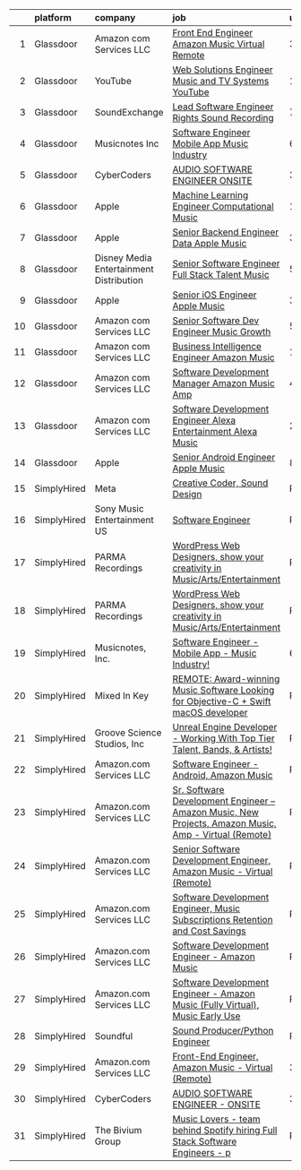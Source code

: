 

|    | platform    | company                                   | job                                                                                                                                                                                                                                                                                                                                                                                                                                                                                                                                                                                                                                                                                                                                                                                                                                                                                                                                                                                                                                                                                                                                                                                                                                                                                                                                                                                          | update_time   | location                   |
|---:|:------------|:------------------------------------------|:---------------------------------------------------------------------------------------------------------------------------------------------------------------------------------------------------------------------------------------------------------------------------------------------------------------------------------------------------------------------------------------------------------------------------------------------------------------------------------------------------------------------------------------------------------------------------------------------------------------------------------------------------------------------------------------------------------------------------------------------------------------------------------------------------------------------------------------------------------------------------------------------------------------------------------------------------------------------------------------------------------------------------------------------------------------------------------------------------------------------------------------------------------------------------------------------------------------------------------------------------------------------------------------------------------------------------------------------------------------------------------------------|:--------------|:---------------------------|
|  1 | Glassdoor   | Amazon com Services LLC                   | [Front End Engineer  Amazon Music   Virtual  Remote ](https://www.glassdoor.com/partner/jobListing.htm?pos=106&ao=1136043&s=58&guid=00000181f659aab0b412030c1531f57b&src=GD_JOB_AD&t=SR&vt=w&cs=1_41f0cdb3&cb=1657695480716&jobListingId=1007994108438&jrtk=3-0-1g7r5jamri6gj801-1g7r5janbi176800-76c2dc44b4f5d9a5-)                                                                                                                                                                                                                                                                                                                                                                                                                                                                                                                                                                                                                                                                                                                                                                                                                                                                                                                                                                                                                                                                         | 3d            | Arizona                    |
|  2 | Glassdoor   | YouTube                                   | [Web Solutions Engineer  Music and TV Systems  YouTube](https://www.glassdoor.com/partner/jobListing.htm?pos=108&ao=1136043&s=58&guid=00000181f659aab0b412030c1531f57b&src=GD_JOB_AD&t=SR&vt=w&cs=1_f64e5e5b&cb=1657695480716&jobListingId=1007998096861&jrtk=3-0-1g7r5jamri6gj801-1g7r5janbi176800-d5845c0fb7c9ed59-)                                                                                                                                                                                                                                                                                                                                                                                                                                                                                                                                                                                                                                                                                                                                                                                                                                                                                                                                                                                                                                                                       | 1d            | New York, NY               |
|  3 | Glassdoor   | SoundExchange                             | [Lead Software Engineer  Rights Sound Recording ](https://www.glassdoor.com/partner/jobListing.htm?pos=114&ao=1136043&s=58&guid=00000181f659aab0b412030c1531f57b&src=GD_JOB_AD&t=SR&vt=w&ea=1&cs=1_68ec8a22&cb=1657695480718&jobListingId=1007985084763&jrtk=3-0-1g7r5jamri6gj801-1g7r5janbi176800-7962e222d9be0501-)                                                                                                                                                                                                                                                                                                                                                                                                                                                                                                                                                                                                                                                                                                                                                                                                                                                                                                                                                                                                                                                                        | 7d            | Remote                     |
|  4 | Glassdoor   | Musicnotes  Inc                           | [Software Engineer   Mobile App   Music Industry ](https://www.glassdoor.com/partner/jobListing.htm?pos=101&ao=1110586&s=58&guid=00000181f659aab0b412030c1531f57b&src=GD_JOB_AD&t=SR&vt=w&ea=1&cs=1_535451c2&cb=1657695480715&jobListingId=1007987824386&cpc=FAE5E775D180B2FB&jrtk=3-0-1g7r5jamri6gj801-1g7r5janbi176800-1b6a51fd5f23768c--6NYlbfkN0AzOvrGu_UugWgn3GqKRF9Dlu_Ew02IZ-2nOt7BxrJX_Sm7R0sRpg5LX2Nb3ovUgcnYc73xOuf68REcZa0Kn_pzjf71i3a3pP6O3dW382joGQgFGzVVVYzqps2-IhRZniP29t4VAJTZQ8QHqrseZo7y6MDfGq9xc5RAMu-9A1PJgbPLImkvemHIW5-Fnh5dMPYXqaWZ8l3bv3j1JkWwe4nEpGC3gWLEE99VVo0pCPVODqr6tyt24OGdi5CP3mDtTgel1hr7HTueIASfaRT5mqab8DmUAPQdsUz9sahGEMMWY_bcMpHdjz8jTDVtlnnIG3NzpVv9wcJCJRdjfZGdLVuYyV08uFLrFLfqcRa18T41wZxwH05EvYAv0nd-NStsWCq_W1s4zSXcqskeEoJ1VL_YhZOPsHGYhgi8fG6ipNX9wpqcIcyA3S0bTP4PXOaFGeoKTvK_QbJqnlEEoJwd_bpFtoLNTQ0Lq5fEa3AQFU33W4ngYuKcFisaDi6ZPOnvdLiQ22xrkSIaiBihLcO8QAWcl0Sbr44D9HY%3D)                                                                                                                                                                                                                                                                                                                                                                                                                                                                    | 6d            | Madison, WI                |
|  5 | Glassdoor   | CyberCoders                               | [AUDIO SOFTWARE ENGINEER   ONSITE](https://www.glassdoor.com/partner/jobListing.htm?pos=105&ao=1110586&s=58&guid=00000181f659aab0b412030c1531f57b&src=GD_JOB_AD&t=SR&vt=w&ea=1&cs=1_fd0af1a3&cb=1657695480716&jobListingId=1007994357075&cpc=2CAED5C921A5F994&jrtk=3-0-1g7r5jamri6gj801-1g7r5janbi176800-d349d29470b0b9ea--6NYlbfkN0CpFJQzrgRR8WqXWK1qKKEqALWJw739KlKqr2H-MSI4eoBlI4EFrmor2FYZMP3muM12TYa1eX62s1as4sK1KBTxr7YSd4bzuOXXHol3SLNurbn9w4z2H36guxaaWjyQPw-5kLAZ4DZaNeXmMNIRg9PN3FTIKdq4p4FV0c0CK18YWeOoDxnbQhZ4Yf3eTOeVQMmkjAKsdbA1MaOTP-kIZlBtVKR2RvbAv4IXMwP6_wvEgaHax7k7MPEI02R3yz_cx-2UY38iEtEqmJFAg_GtVQfw58Xqznfq7R8z9t5PmivElm-GN0fCrDQpvzqtwmJS-G2Gbe3ryXUS_F8vucFq_FlJj8cAoS0kYykSHAwGUPFuhaJOfGEc1WMj0L70MP_WXixNc8__27P1HA1utBC5GkxevWTVR_uGTVd8R9C6c9buGXk5gf03dABSEpaUlArJnR1WngKUz0dMUgL3nbPAVl08wx98W3AUTNQCFunWBjQBwgnAVQpCY0wwBjdmNERN6UoMynBDG8fP8m0mft3ddJbi0mWS3yhEw3ajNmbWnYoDGO769ZRZrummTzLTdN7rPRyuSfI_qdD8PV32j8GfuEDx34weabUMlRu7IsKQLoPgBu6n69uWFihmwGhQO6TS1kFegvExI8OjiQQ4AJtSvuwUsVhH69U8xIuq3W72LMK27F3tPDL9BuXEqvKMpa8W4PDfWoQTtXAB_41Z691AseLkAyrETlxZFmyqBbBZyGC0Hckrfl45TDLTHRWB70QUSOpD8oFiThLTWhSK31e4xoca5b8JOT0M6uiXhTMcibwSEuE3GrBYegSrfsFHaoefwfvBLtr78qfZKob4Pmn9mrU--_nymc8fAfB9o0HMphiH7kp3fLI9RV79ar7gU7JLG46qCaewINWX0vXTO5HG4HpdKW0huD6sab3QYgF2sos7B4bAEPubTst608l_aZb4BybkxyYcbDBYmkYwm4kqlyIzMlt5Cec_sNg%3D)                    | 3d            | San Jose, CA               |
|  6 | Glassdoor   | Apple                                     | [Machine Learning Engineer  Computational Music](https://www.glassdoor.com/partner/jobListing.htm?pos=107&ao=1136043&s=58&guid=00000181f659aab0b412030c1531f57b&src=GD_JOB_AD&t=SR&vt=w&cs=1_ccded7f5&cb=1657695480716&jobListingId=1007979225854&jrtk=3-0-1g7r5jamri6gj801-1g7r5janbi176800-67f1049acc28ea52-)                                                                                                                                                                                                                                                                                                                                                                                                                                                                                                                                                                                                                                                                                                                                                                                                                                                                                                                                                                                                                                                                              | 10d           | Portland, OR               |
|  7 | Glassdoor   | Apple                                     | [Senior Backend Engineer Data   Apple Music](https://www.glassdoor.com/partner/jobListing.htm?pos=104&ao=1110586&s=58&guid=00000181f659aab0b412030c1531f57b&src=GD_JOB_AD&t=SR&vt=w&cs=1_999509c1&cb=1657695480716&jobListingId=1007994891330&cpc=451933188B21919D&jrtk=3-0-1g7r5jamri6gj801-1g7r5janbi176800-0ce79601b9281ec2--6NYlbfkN0BvKrLyj5gPmtZO9T8euul8TCxuuKNOtzRJOomxnwSEodTz2Bc-sPZlC5mDe-NOaJgi_TbeDhSfOXu5w8ojjHHhp_6WQU8mvyxBSQeFOStLLK2k7Txtyyy1_IF8RGyx1aW-faURY-H9xkbGBQYI4dBC5QRjPnbA-ctd-ZqEmYHg3oi4YtV17X-IgqV0nKkn4Gs1pyfltVJYLRTjCNwzTFwBLaMf08N5F3AYOgh-3a1frZbVA0mThY693Q6orFoAKCX-nB_MJaD-kUbQUVSbt7-by3WqtjF0q-77jPmZ8N70G0RXAyQqtHNBwmA11Etu0K8UfRk_IRuBthrkpDOwbZux7DjIEVEEa_kGywl_DH2bRlSQ--bUMWY53Tda4RrEnYy46abg9ovpg_bH8nOAhBkSSp18pOfWewgppNTnOcI3hpBOfQRsDuLSrPeoTTpavEb4qRlUZ-b6DSgG8YCi1SnML5FTN-w_-1CGzl5dRE-kf4RzKKi_HnZZNgA_GoEMFjjGJHsbxepLv9vETsF6fQDORH3U25tCjxf3K5r0dld5JxsG-dh8nFe9CJ6UO2WAZt8h9tnorD8YnV_mddhzJ4iZeEphqPsukk3B5OD9PnNbd92pZHEvSlQ8OAUvAryDp8exNfPKNcpfee9da6ldM-qjAZGxGYF5SS4Mah1PmMlPyUS_EPnu5QyA9wQrDBXisXD5b6pFjkDfIBb8kNiHyQ0T8z4lEDhD9hOgY7QgOBdV0qU5asRrxOE3FPd8ptOmd9iIhPwTAeGN735YfjlsvJ9AEQlJuuTN5SeG8zPF_AXU8Ac5S0CAINol_PQ7AmOBBQT9qV1ns3spzZ9_aEe74pKnEhgBQKW3U6XVzA5NeUWmz2T7URX0CthYOC3UKpTPnrl-6izZUhGwdm4gBTl_lJ4LzTRKB1BVRdSC5ZyP-4EBLB7jqnYa7charScNgliTl81zb_Uy354vxlZbRPjpgUuBy3uw1PHvUuRVRV-NA9eYvA%3D%3D) | 3d            | San Diego, CA              |
|  8 | Glassdoor   | Disney Media   Entertainment Distribution | [Senior Software Engineer  Full Stack   Talent   Music](https://www.glassdoor.com/partner/jobListing.htm?pos=113&ao=1136043&s=58&guid=00000181f659aab0b412030c1531f57b&src=GD_JOB_AD&t=SR&vt=w&cs=1_9d2e103f&cb=1657695480718&jobListingId=1007989924594&jrtk=3-0-1g7r5jamri6gj801-1g7r5janbi176800-728e65fc6a8cb306-)                                                                                                                                                                                                                                                                                                                                                                                                                                                                                                                                                                                                                                                                                                                                                                                                                                                                                                                                                                                                                                                                       | 5d            | Glendale, CA               |
|  9 | Glassdoor   | Apple                                     | [Senior iOS Engineer   Apple Music](https://www.glassdoor.com/partner/jobListing.htm?pos=102&ao=1110586&s=58&guid=00000181f659aab0b412030c1531f57b&src=GD_JOB_AD&t=SR&vt=w&cs=1_81144c2d&cb=1657695480715&jobListingId=1007994891586&cpc=654405A9B1E0A9F5&jrtk=3-0-1g7r5jamri6gj801-1g7r5janbi176800-ecad81cf1e388ff3--6NYlbfkN0BvKrLyj5gPmtZO9T8euul8TCxuuKNOtzRJOomxnwSEodTz2Bc-sPZlFpP0h5lDivrE1d7ke90JG_vI_uX6uDtmk0cpKY0apK6V6rR_oMU1vOkytgAsKl4GKS_vC3uQJq4-UZPKUc1r20tBgs9AFIDyHqEjH1eevIelxLxLjGE3ge4aS967HUDhaowehkjgE4HVRPGzHisejk-eETY1ZF1v1zwaOyo_Z2x1b4KUKMOXq_AfN1S5n7hSFWqpseXhyOEaPnWivnOt-xL3O895tYas4yJLsIcKv-V-ZqMIu0Rkkc1cuwOcS0kPA6oj930TZuouPFRZYe2xm_doIGrcEfRMO9sRXGJfKbAr8rfAoGFKoOzbjdfRMhS0uTo7yKo_ipLBNV1R0tJeuajdaIvMPpYJpC0JfXtIBAenceZak9R_8vfbM04ebxQnIyQgfUugS2fT6RJdgdXBi44_JJAEo9TUHyLPYuaJu41b_Oqaw6nFh_olmUYOD4aqs5W0PPRRzk8d62Wv0k53pktwivqCu7cH4aC-SP8EbKwRTCVV-IppF2bBiqfyfyPqTvFAW0ITb2ZE1aYXdvRdZgdRHgtEora8N3g6loushyQQ8Z4YkQ1ChrQc77d4aPxOT8f2KGGaUlD7B_dfE68NNGRAOPOCZQabuLZVZqJMRumcvFYKi2GTXW6EoTj35maGG2p1Tur2gOxChtRb9HVonqdMfIxsNVg0VOYqhNsAS60CKZObUGNgj0uPmAKnIJ2yDHLSo8VlKCuyiVTEgZfYsKsbneaclr9EkTvag1ImKDu1hE8bJ37MexUsDcCTn-Y2Lhs4xAwMYOMyGjVxejbREhW866hA1TZQ5gmhtR8Nd5l4Mt8D5n0i3tSbvUEddJdKz1spP1VqLHCJGNek3UpInEUePdKTv6MMQceBeEswbWzFRLTvTm-K1BRe8ztTJB3dH6jyymSuFgIh8zR12BE524LTVV1p03c6)                                      | 3d            | New York, NY               |
| 10 | Glassdoor   | Amazon com Services LLC                   | [Senior Software Dev Engineer  Music Growth](https://www.glassdoor.com/partner/jobListing.htm?pos=112&ao=1136043&s=58&guid=00000181f659aab0b412030c1531f57b&src=GD_JOB_AD&t=SR&vt=w&cs=1_32d65151&cb=1657695480718&jobListingId=1007989412848&jrtk=3-0-1g7r5jamri6gj801-1g7r5janbi176800-0e8c23e4f2214d73-)                                                                                                                                                                                                                                                                                                                                                                                                                                                                                                                                                                                                                                                                                                                                                                                                                                                                                                                                                                                                                                                                                  | 5d            | Seattle, WA                |
| 11 | Glassdoor   | Amazon com Services LLC                   | [Business Intelligence Engineer  Amazon Music](https://www.glassdoor.com/partner/jobListing.htm?pos=111&ao=1136043&s=58&guid=00000181f659aab0b412030c1531f57b&src=GD_JOB_AD&t=SR&vt=w&cs=1_a77dcbed&cb=1657695480718&jobListingId=1007971263077&jrtk=3-0-1g7r5jamri6gj801-1g7r5janbi176800-5bd6390416243998-)                                                                                                                                                                                                                                                                                                                                                                                                                                                                                                                                                                                                                                                                                                                                                                                                                                                                                                                                                                                                                                                                                | 13d           | Seattle, WA                |
| 12 | Glassdoor   | Amazon com Services LLC                   | [Software Development Manager  Amazon Music  Amp](https://www.glassdoor.com/partner/jobListing.htm?pos=110&ao=1136043&s=58&guid=00000181f659aab0b412030c1531f57b&src=GD_JOB_AD&t=SR&vt=w&cs=1_881a8ae5&cb=1657695480716&jobListingId=1007993472539&jrtk=3-0-1g7r5jamri6gj801-1g7r5janbi176800-eb8e45c9426056bd-)                                                                                                                                                                                                                                                                                                                                                                                                                                                                                                                                                                                                                                                                                                                                                                                                                                                                                                                                                                                                                                                                             | 4d            | Atlanta, GA                |
| 13 | Glassdoor   | Amazon com Services LLC                   | [Software Development Engineer  Alexa Entertainment  Alexa Music](https://www.glassdoor.com/partner/jobListing.htm?pos=109&ao=1136043&s=58&guid=00000181f659aab0b412030c1531f57b&src=GD_JOB_AD&t=SR&vt=w&cs=1_b3182859&cb=1657695480716&jobListingId=1008000802033&jrtk=3-0-1g7r5jamri6gj801-1g7r5janbi176800-12e09cf11647cb8a-)                                                                                                                                                                                                                                                                                                                                                                                                                                                                                                                                                                                                                                                                                                                                                                                                                                                                                                                                                                                                                                                             | 24h           | Remote                     |
| 14 | Glassdoor   | Apple                                     | [Senior Android Engineer   Apple Music](https://www.glassdoor.com/partner/jobListing.htm?pos=103&ao=1110586&s=58&guid=00000181f659aab0b412030c1531f57b&src=GD_JOB_AD&t=SR&vt=w&cs=1_cb27c701&cb=1657695480716&jobListingId=1007984018887&cpc=FB7E4A1762AE5BEC&jrtk=3-0-1g7r5jamri6gj801-1g7r5janbi176800-1d48fe6209326bcd--6NYlbfkN0BvKrLyj5gPmtZO9T8euul8TCxuuKNOtzRJOomxnwSEodTz2Bc-sPZlC5mDe-NOaJin8--Ei5RaBzEFtFHODJ23iicN7ZTfzAeZgjtNi4ojJldcd46RS_DdM-BSvIpYNm_PUFoRYto4x_HQI7s12kzg2KXb_7Fb5GlqesHrTpZWWyrgFVN13tuFZyw0NnnNbVSPOlb3KheNJHDlOtRBdUCjmm3WyPh7IKD6J9qYxaXh1OPSds0o5JEIi0CW4vrVQevHsYPXd2_OsqBFDw2ZhUtO02rDW-91mdSG7_0MYXdiSPpBxeV-l309kwx9gcvFavZaJq4WpVPeyn-I76x-cif62ANmqYe4beyMQtvcdxOaJJLykK-JJ7ukYTxcvbpBTROSByFXPgpJJDJUiZ-qNrVRUeQZz2d4NdXLBt2RIqiNjYDZmAE3XSzDbcD5L-T1DR0zTRVwsi90ZWkRiqx9f-7eJPhVuUxSmHfQOaafsMryyW-jzR-kqqfZEUuHCvvhgVdaF6fdwDIyQesmnzBSM0ha1Su-TuzqiGBtFTlO2I-XrJX5ZEcp4VmeLdw3bkQko-awQr5NB_yJGEWoHhHzXv1lpQbmiL2sid_e3OWY8PGSoAFyocIG79v0I0mpgaI7FZCOyu03HQV3eCUxWyDsAGgVhQ7phm8xLTX53IPU-K2-1kupFZBSDKCGsr83qNutAauhqdywtdImZIPjqjw3F7OtI-C8N-tDMI11QM_4hRCzuCigRt1vRBj4QNLVDZxtb9zBeCPRCGzXXHurZ5-CrnWEH1ANaCh_3pELnKl2QsGGlmIlkGB9BtZ6LiVVbWU8Y5EBL3YcMPTR1m_vIXyTXUmlp8gb2y0FJ-XJFr5wqu5nqqyntc3hm3d1RoCpOKN_0hVsmeGt0uHKrqcq-KyE_SL1z97F-7eh0vsgIhzOm-kEq7RFBkrIjCuAARMBGdXvcKHH5CKVlPq9FJWig_pMDaIhF21UEcq-YlY%3D)                    | 8d            | San Diego, CA              |
| 15 | SimplyHired | Meta                                      | [Creative Coder, Sound Design](https://www.simplyhired.com/job/n2_aAa79zz0NtsdWJigL3Knz716MJWRolWS8tBw6yovOF3e-t9vjmg?q=music+developer)                                                                                                                                                                                                                                                                                                                                                                                                                                                                                                                                                                                                                                                                                                                                                                                                                                                                                                                                                                                                                                                                                                                                                                                                                                                     | Recently      | Remote                     |
| 16 | SimplyHired | Sony Music Entertainment US               | [Software Engineer](https://www.simplyhired.com/job/jFkvNvEv1wn60HATk7O-oL0MKoQTR7k52KdPdKtiGDucAYDETTZT8w?q=music+developer)                                                                                                                                                                                                                                                                                                                                                                                                                                                                                                                                                                                                                                                                                                                                                                                                                                                                                                                                                                                                                                                                                                                                                                                                                                                                | Recently      | New York, NY +1 location   |
| 17 | SimplyHired | PARMA Recordings                          | [WordPress Web Designers, show your creativity in Music/Arts/Entertainment](https://www.simplyhired.com/job/Wpl3TU8XzCpcpJgy39HbFjwOkTi5fD0pThvI6-P168aePEhTBsPxGw?q=music+developer)                                                                                                                                                                                                                                                                                                                                                                                                                                                                                                                                                                                                                                                                                                                                                                                                                                                                                                                                                                                                                                                                                                                                                                                                        | Recently      | Remote                     |
| 18 | SimplyHired | PARMA Recordings                          | [WordPress Web Designers, show your creativity in Music/Arts/Entertainment](https://www.simplyhired.com/job/Wpl3TU8XzCpcpJgy39HbFjwOkTi5fD0pThvI6-P168aePEhTBsPxGw?q=music+developer)                                                                                                                                                                                                                                                                                                                                                                                                                                                                                                                                                                                                                                                                                                                                                                                                                                                                                                                                                                                                                                                                                                                                                                                                        | Recently      | Remote                     |
| 19 | SimplyHired | Musicnotes, Inc.                          | [Software Engineer - Mobile App - Music Industry!](https://www.simplyhired.com/job/DQw8DzgsKmloXWUurzFo8m0y-u3GH5PfXzlyLSB3TJzuHx4lBxpAfg?q=music+developer)                                                                                                                                                                                                                                                                                                                                                                                                                                                                                                                                                                                                                                                                                                                                                                                                                                                                                                                                                                                                                                                                                                                                                                                                                                 | 6d            | Madison, WI                |
| 20 | SimplyHired | Mixed In Key                              | [REMOTE: Award-winning Music Software Looking for Objective-C + Swift macOS developer](https://www.simplyhired.com/job/hp01aCVdwM9hovpsfWt-nTSQSiUrrYDI2aQZ3w5x5T-YN0cNGt-cJw?q=music+developer)                                                                                                                                                                                                                                                                                                                                                                                                                                                                                                                                                                                                                                                                                                                                                                                                                                                                                                                                                                                                                                                                                                                                                                                             | Recently      | Miami, FL                  |
| 21 | SimplyHired | Groove Science Studios, Inc               | [Unreal Engine Developer - Working With Top Tier Talent, Bands, & Artists!](https://www.simplyhired.com/job/tMUv0bhv1WXQseALxCUyt4HnppYbuHAxKhmBeo43qD4xlbIyIH-L1Q?q=music+developer)                                                                                                                                                                                                                                                                                                                                                                                                                                                                                                                                                                                                                                                                                                                                                                                                                                                                                                                                                                                                                                                                                                                                                                                                        | Recently      | Remote                     |
| 22 | SimplyHired | Amazon.com Services LLC                   | [Software Engineer - Android, Amazon Music](https://www.simplyhired.com/job/QL7uYIpBrV4RTL9wYiQtqY09L16dihC9DkkQr6UlVCKT7sEpDdPuaQ?q=music+developer)                                                                                                                                                                                                                                                                                                                                                                                                                                                                                                                                                                                                                                                                                                                                                                                                                                                                                                                                                                                                                                                                                                                                                                                                                                        | Recently      | Remote +1 location         |
| 23 | SimplyHired | Amazon.com Services LLC                   | [Sr. Software Development Engineer – Amazon Music, New Projects, Amazon Music, Amp - Virtual (Remote)](https://www.simplyhired.com/job/gD9GQgVAX8y9kBLbryGE_SpH7tKlmuXIKUhoDVYjw3oCtOm4MdBhMA?q=music+developer)                                                                                                                                                                                                                                                                                                                                                                                                                                                                                                                                                                                                                                                                                                                                                                                                                                                                                                                                                                                                                                                                                                                                                                             | Recently      | United States              |
| 24 | SimplyHired | Amazon.com Services LLC                   | [Senior Software Development Engineer, Amazon Music - Virtual (Remote)](https://www.simplyhired.com/job/OGKY7KpApU9huPcU0hHAhXhm5ZnQoAnbIutqEuWJJP58HkhN2o5BWA?q=music+developer)                                                                                                                                                                                                                                                                                                                                                                                                                                                                                                                                                                                                                                                                                                                                                                                                                                                                                                                                                                                                                                                                                                                                                                                                            | Recently      | United States              |
| 25 | SimplyHired | Amazon.com Services LLC                   | [Software Development Engineer, Music Subscriptions Retention and Cost Savings](https://www.simplyhired.com/job/9h38VFyEI3JMLD0H4nqsw3pBt5h-TAtcRvMyq9CZsM-Hang_JRILeQ?q=music+developer)                                                                                                                                                                                                                                                                                                                                                                                                                                                                                                                                                                                                                                                                                                                                                                                                                                                                                                                                                                                                                                                                                                                                                                                                    | Recently      | Remote +2 locations        |
| 26 | SimplyHired | Amazon.com Services LLC                   | [Software Development Engineer - Amazon Music](https://www.simplyhired.com/job/y9ZD3ywaL9iFoDGdBFRh12KhEY0-PuL2sFr6nTD26ilnl4HqLg-2fw?q=music+developer)                                                                                                                                                                                                                                                                                                                                                                                                                                                                                                                                                                                                                                                                                                                                                                                                                                                                                                                                                                                                                                                                                                                                                                                                                                     | Recently      | Massachusetts +7 locations |
| 27 | SimplyHired | Amazon.com Services LLC                   | [Software Development Engineer - Amazon Music (Fully Virtual), Music Early Use](https://www.simplyhired.com/job/bPucS2ezOmq_euYS4yOlSlBq38iEEckibLwyk_-ViXd3MbR-kzjfrQ?q=music+developer)                                                                                                                                                                                                                                                                                                                                                                                                                                                                                                                                                                                                                                                                                                                                                                                                                                                                                                                                                                                                                                                                                                                                                                                                    | Recently      | United States              |
| 28 | SimplyHired | Soundful                                  | [Sound Producer/Python Engineer](https://www.simplyhired.com/job/fKwTfqRWVzhZJJT6yoybTUB5_pL76wxlddnu6kqy2_naoU7JVaHVBQ?q=music+developer)                                                                                                                                                                                                                                                                                                                                                                                                                                                                                                                                                                                                                                                                                                                                                                                                                                                                                                                                                                                                                                                                                                                                                                                                                                                   | Recently      | Remote                     |
| 29 | SimplyHired | Amazon.com Services LLC                   | [Front-End Engineer, Amazon Music - Virtual (Remote)](https://www.simplyhired.com/job/FToscIeqz-cs1-XJYA8lu7mGQmEH2s3SxGy9uuSVkiL6pxPC9eKYRA?q=music+developer)                                                                                                                                                                                                                                                                                                                                                                                                                                                                                                                                                                                                                                                                                                                                                                                                                                                                                                                                                                                                                                                                                                                                                                                                                              | 3d            | Arizona                    |
| 30 | SimplyHired | CyberCoders                               | [AUDIO SOFTWARE ENGINEER - ONSITE](https://www.simplyhired.com/job/TIJ72vuJBu-0FHcsNp7DwLOdr802Jy56sKYwrEsxL9X6_YSQj-vJ-g?q=music+developer)                                                                                                                                                                                                                                                                                                                                                                                                                                                                                                                                                                                                                                                                                                                                                                                                                                                                                                                                                                                                                                                                                                                                                                                                                                                 | 3d            | San Jose, CA               |
| 31 | SimplyHired | The Bivium Group                          | [Music Lovers - team behind Spotify hiring Full Stack Software Engineers - p](https://www.simplyhired.com/job/xwPIhzuTN5QU7HiZUxxulf6NVWJJFVEgQggMHrjRfTQugyKoDq1S5w?q=music+developer)                                                                                                                                                                                                                                                                                                                                                                                                                                                                                                                                                                                                                                                                                                                                                                                                                                                                                                                                                                                                                                                                                                                                                                                                      | Recently      | Boston, MA                 |